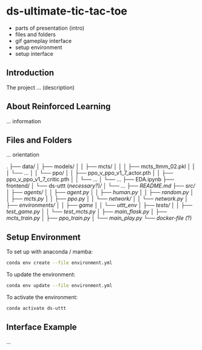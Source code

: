 # ds-ultimate-tic-tac-toe

  - parts of presentation (intro)
  - files and folders
  - gif gameplay interface
  - setup environment
  - setup interface

## Introduction

The project ... (description)

## About Reinforced Learning

... information

## Files and Folders

... orientation

.
├── data/
│   ├── models/
│   │   ├── mcts/
│   │   │   ├── mcts_ltmm_02.pkl
│   │   │   └── ...
│   │   └── ppo/
│   │       ├── ppo_v_ppo_v1_7_actor.pth
│   │       ├── ppo_v_ppo_v1_7_critic.pth
│   │       └── ...
│   └── ...
├── EDA.ipynb
├── frontend/
│   └── ds-uttt (*necessary?)/
│       └── ...
├── README.md
├── src/
│   ├── agents/
│   │   ├── agent.py
│   │   ├── human.py
│   │   ├── random.py
│   │   ├── mcts.py
│   │   ├── ppo.py
│   │   └── network/
│   │       └── network.py
│   ├── environments/
│   │   ├── game
│   │   └── uttt_env
│   ├── tests/
│   │   ├── test_game.py
│   │   └── test_mcts.py
│   ├── main_flask.py
│   ├── mcts_train.py
│   ├── ppo_train.py
│   └── main_play.py
└── docker-file (*?)

## Setup Environment

To set up with anaconda / mamba:

``` bash
conda env create --file environment.yml
```

To update the environment:

``` bash
conda env update --file environment.yml
```

To activate the environment:

``` bash
conda activate ds-uttt
```

## Interface Example

...